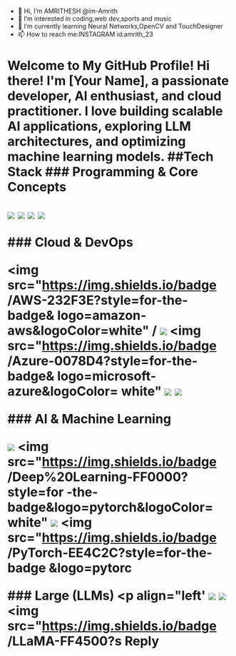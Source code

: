 - 👋 Hi, I’m AMRITHESH @im-Amrith
- 👀 I’m interested in coding,web dev,sports and music
- 🌱 I’m currently learning Neural Networks,OpenCV and TouchDesigner
- 📫 How to reach me:INSTAGRAM id:amrith_23

# Welcome to My GitHub Profile! Hi there! I'm [Your Name], a passionate developer, Al enthusiast, and cloud practitioner. I love building scalable Al applications, exploring LLM architectures, and optimizing machine learning models. ##Tech Stack ### Programming & Core Concepts <p align="left"> <img src="https://img.shields.io/badge /Python-3776AB?style=for-the-badge &logo=python&logoColor=white" /> <img src="https://img.shields.io/badge /Flask-000000?style=for-the-badge& logo=flask&logoColor=white" /> <img src="https://img.shields.io/badge /SQL-4479A1?style=for-the-badge& logo=mysql&logoColor=white" /> <img src="https://img.shields.io/badge /Vector%20DB-005571?style=for-the -badge&logo=redis&logoColor=white" /> </p> ### Cloud & DevOps <p align="left"> <img src="https://img.shields.io/badge /AWS-232F3E?style=for-the-badge& logo=amazon-aws&logoColor=white" / <img src="https://img.shields.io/badge /Google%20Cloud-4285F4?style=for -the-badge&logo=google-cloud& logoColor=white" /> <img src="https://img.shields.io/badge /Azure-0078D4?style=for-the-badge& logo=microsoft-azure&logoColor= white" <img src="https://img.shields.io/badge /Docker-2496ED?style=for-the-badge &logo=docker&logoColor=white" /> <img src="https://img.shields.io/badge /Kubernetes-326CE5?style=for-the -badge&logo=kubernetes&logoColor= white" /> </p> ### Al & Machine Learning <p align="left"> <img src="https://img.shields.io/badge /Machine%20Learning-FF6F00?style= for-the-badge&logo=mlflow& logoColor=white" /> <img src="https://img.shields.io/badge /Deep%20Learning-FF0000?style=for -the-badge&logo=pytorch&logoColor= white" <img src="https://img.shields.io/badge /TensorFlow-FF6F00?style=for-the -badge&logo=tensorflow&logoColor= white" /> <img src="https://img.shields.io/badge /PyTorch-EE4C2C?style=for-the-badge &logo=pytorc </p> ### Large (LLMs) <p align="left' <img src="https://img.shields.io/badge /GPT-005571?style=for-the-badge& logo=openai&log olor=white" /> <img src="https://img.shieids.io/badge /BERT-1F425F?style=for-the-badge& logo=google&logoColor=white"/> <img src="https://img.shields.io/badge /LLaMA-FF4500?s Reply
<!---
im-Amrith/im-Amrith is a ✨ special ✨ repository because its `README.md` (this file) appears on your GitHub profile.
You can click the Preview link to take a look at your changes.
--->
